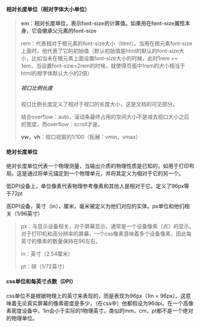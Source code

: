 #### 相对长度单位（相对字体大小单位）

> **em**：**相对长度单位，表示font-size的计算值。如果用在font-size属性本身，它会继承父元素的font-size**
>
> rem：代表相对于根元素的font-size大小（html）。当用在根元素font-size上面时，他代表了它的初始值（默认初始值是html的默认的font-size大小，比如当未在根元素上面设置font-size大小的时候，此时1rem == 1em，当设置font-szie=2rem的时候，就使得页面中1rem的大小相当于html的根字体默认大小的2倍）
>
> ##### 视口比例长度
>
> 视口比例长度定义了相对于视口的长度大小，这是文档的可见部分。
>
> 结合overflow：auto，滚动条最终占用的空间大小不是减去视口大小之后的宽度，而overflow：scroll才是。
>
> **vw，vh**：视口视窗的1/100（拓展：vmin，vmax）

#### 绝对长度单位

绝对长度单位代表一个物理测量，当输出介质的物理性质是已知的，如用于打印布局。这是通过将单元锚定到一个物理单元，并将其定义为相对于它的另一个。

低DPI设备上，单位像素代表物理参考像素和其他人是相对于它。定义了96px等于72pt

高DPI设备，英寸（in），厘米，毫米被定义为他们对应的实体。px单位和他们相关（1/96英寸）

> px：与显示设备相关，对于屏幕显示，通常是一个设备像素（点）的显示。对于打印机和高分辨率的屏幕，一个css像素意味着多个设备像素，因此每英寸的像素的数量保持在96左右。
>
> in：英寸（2.54厘米）
>
> pt：磅（1/72英寸）

#### css单位和每英寸点数（DPI）

css单位不是根据物理上的英寸来表现的，而是表现为96px（1in = 96px）。这意味着无论真实屏幕的像素密度是多少，（在css中）他都假设为96dpi。在一个高像素密度设备中，1in会小于实际的1物理英寸。类似的mm，cm，pt都不是一个绝对的物理单位。


